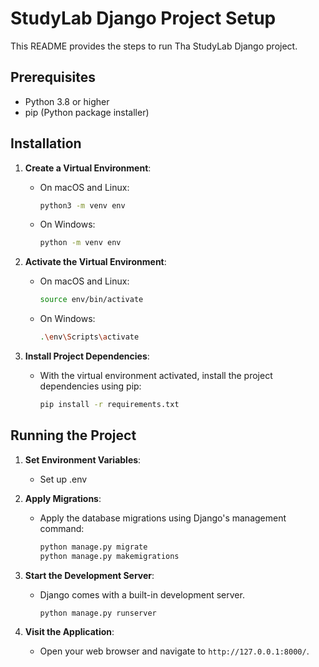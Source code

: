 # StudyLab Django Project Setup

This README provides the steps to run Tha StudyLab Django project.

## Prerequisites

- Python 3.8 or higher
- pip (Python package installer)

## Installation

1. **Create a Virtual Environment**:
    - On macOS and Linux:
        ```bash
        python3 -m venv env
        ```
    - On Windows:
        ```bash
        python -m venv env
        ```

2. **Activate the Virtual Environment**:
    - On macOS and Linux:
        ```bash
        source env/bin/activate
        ```
    - On Windows:
        ```bash
        .\env\Scripts\activate
        ```

3. **Install Project Dependencies**:
    - With the virtual environment activated, install the project dependencies using pip:
        ```bash
        pip install -r requirements.txt
        ```

## Running the Project

1. **Set Environment Variables**:
    - Set up .env 

2. **Apply Migrations**:
    - Apply the database migrations using Django's management command:
        ```bash
        python manage.py migrate
        python manage.py makemigrations
        ```

3. **Start the Development Server**:
    - Django comes with a built-in development server.
        ```bash
        python manage.py runserver
        ```

4. **Visit the Application**:
    - Open your web browser and navigate to `http://127.0.0.1:8000/`.


